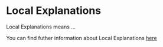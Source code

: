 # Local Explanations

Local Explanations means ...

You can find futher information about Local Explanations [here](../T3.1/local_global_explanation.md)
